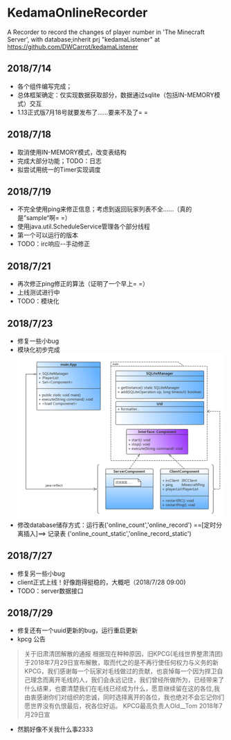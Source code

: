 # KedamaOnlineRecorder
A Recorder to record the changes of player number in 'The Minecraft Server', with database;inherit prj "kedamaListener" at https://github.com/DWCarrot/kedamaListener



## 2018/7/14
- 各个组件编写完成；
- 总体框架确定：仅实现数据获取部分，数据通过sqlite（包括IN-MEMORY模式）交互
- 1.13正式版7月18号就要发布了……要来不及了= =


## 2018/7/18
- 取消使用IN-MEMORY模式，改变表结构
- 完成大部分功能；TODO：日志
- 拟尝试用统一的Timer实现调度


## 2018/7/19
- 不完全使用ping来修正信息；考虑到返回玩家列表不全……（真的是”sample“啊= =）
- 使用java.util.ScheduleService管理各个部分线程
- 第一个可以运行的版本
- TODO：irc响应--手动修正


## 2018/7/21
- 再次修正ping修正的算法（证明了一个早上= =）
- 上线测试进行中
- TODO：模块化


## 2018/7/23
- 修复一些小bug
- 模块化初步完成
  ![](UML.png)
- 修改database储存方式：运行表('online_count','online_record') ==[定时分离插入]==> 记录表 ('online_count_static','online_record_static')


## 2018/7/27
- 修复另一些小bug
- client正式上线！好像跑得挺稳的，大概吧（2018/7/28 09:00)
- TODO：server数据接口

## 2018/7/29
- 修复还有一个uuid更新的bug，运行重启更新
- kpcg 公告
>   关于旧肃清团解散的通报
>    根据现在种种原因，旧KPCG(毛线世界整肃清团)于2018年7月29日宣布解散，取而代之的是不再行使任何权力与义务的新KPCG，我们感谢每一个玩家对毛线做过的贡献，也哀悼每一个因为捍卫自己理念而离开毛线的人，我们会永远记住，我们曾经所做所为，已经带来了什么结果，也要清楚我们在毛线已经成为什么，愿意继续留在这的各位,我由衷感谢你们对组织的忠诚，同时选择离开的各位，我也绝对不会忘记你们愿世界没有仇恨最后，祝各位好运。
>   KPCG最高负责人Old__Tom 2018年7月29日宣

- 然鹅好像不关我什么事2333